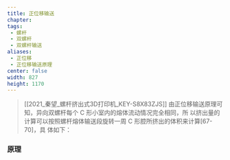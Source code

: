 ```yaml
---
title: 正位移输送
chapter:
tags: 
 - 螺杆
 - 双螺杆
 - 双螺杆输送
aliases:
 - 正位移
 - 正位移输送原理
center: false
width: 827
height: 1170
---
```

> [[2021_秦望_螺杆挤出式3D打印机_KEY-S8X83ZJS]]
由正位移输送原理可知，异向双螺杆每个 C 形小室内的熔体流动情况完全相同，所 以挤出量的计算可以按照螺杆熔体输送段旋转一周 C 形腔所挤出的体积来计算[67-70]，具 体如下：
### 原理
